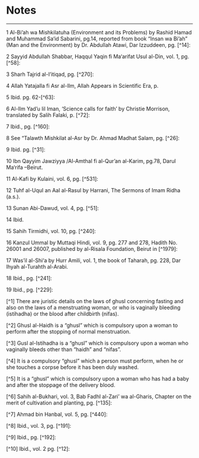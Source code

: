 Notes
=====

------------------------------------------------------------------------

1 Al-Bi’ah wa Mishkilatuha (Environment and its Problems) by Rashid
Hamad and Muhammad Sa‘id Sabarini, pg.14, reported from book “Insan wa
Bi’ah” (Man and the Environment) by Dr. Abdullah Atawi, Dar Izzuddeen,
pg. [^14]:

2 Sayyid Abdullah Shabbar, Haqqul Yaqin fi Ma‘arifat Usul al-Din, vol.
1, pg. [^58]:

3 Sharh Tajrid al-I’itiqad, pg. [^270]:

4 Allah Yatajalla fi Asr al-Ilm, Allah Appears in Scientific Era, p.
[^42]:

5 Ibid. pg. 62-[^63]:

6 Al-Ilm Yad’u lil Iman, ‘Science calls for faith’ by Christie Morrison,
translated by Salih Falaki, p. [^72]:

7 Ibid., pg. [^160]:

8 See “Talawth Mishkilat al-Asr by Dr. Ahmad Madhat Salam, pg. [^26]:

9 Ibid. pg. [^31]:

10 Ibn Qayyim Jawziyya /Al-Amthal fi al-Qur’an al-Karim, pg.78, Darul
Ma‘rifa –Beirut.

11 Al-Kafi by Kulaini, vol. 6, pg. [^531]:

12 Tuhf al-Uqul an Aal al-Rasul by Harrani, The Sermons of Imam Ridha
(a.s.).

13 Sunan Abi-Dawud, vol. 4, pg. [^51]:

14 Ibid.

15 Sahih Tirmidhi, vol. 10, pg. [^240]:

16 Kanzul Ummal by Muttaqi Hindi, vol. 9, pg. 277 and 278, Hadith No.
26001 and 26007, published by al-Risala Foundation, Beirut in [^1979]:

17 Was’il al-Shi‘a by Hurr Amili, vol. 1, the book of Taharah, pg. 228,
Dar Ihyah al-Turahth al-Arabi.

18 Ibid., pg. [^241]:

19 Ibid., pg. [^229]:

[^1] There are juristic details on the laws of ghusl concerning fasting
and also on the laws of a menstruating woman, or who is vaginally
bleeding (istihadha) or the blood after childbirth (nifas).

[^2] Ghusl al-Haidh is a “ghusl” which is compulsory upon a woman to
perform after the stopping of normal menstruation.

[^3] Gusl al-Istihadha is a “ghusl” which is compulsory upon a woman who
vaginally bleeds other than “haidh” and “nifas”.

[^4] It is a compulsory “ghusl” which a person must perform, when he or
she touches a corpse before it has been duly washed.

[^5] It is a “ghusl” which is compulsory upon a woman who has had a baby
and after the stoppage of the delivery blood.

[^6] Sahih al-Bukhari, vol. 3, Bab Fadhl al-Zari’ wa al-Gharis, Chapter
on the merit of cultivation and planting, pg. [^135]:

[^7] Ahmad bin Hanbal, vol. 5, pg. [^440]:

[^8] Ibid., vol. 3, pg. [^191]:

[^9] Ibid., pg. [^192]:

[^10] Ibid., vol. 2 pg. [^12]:
